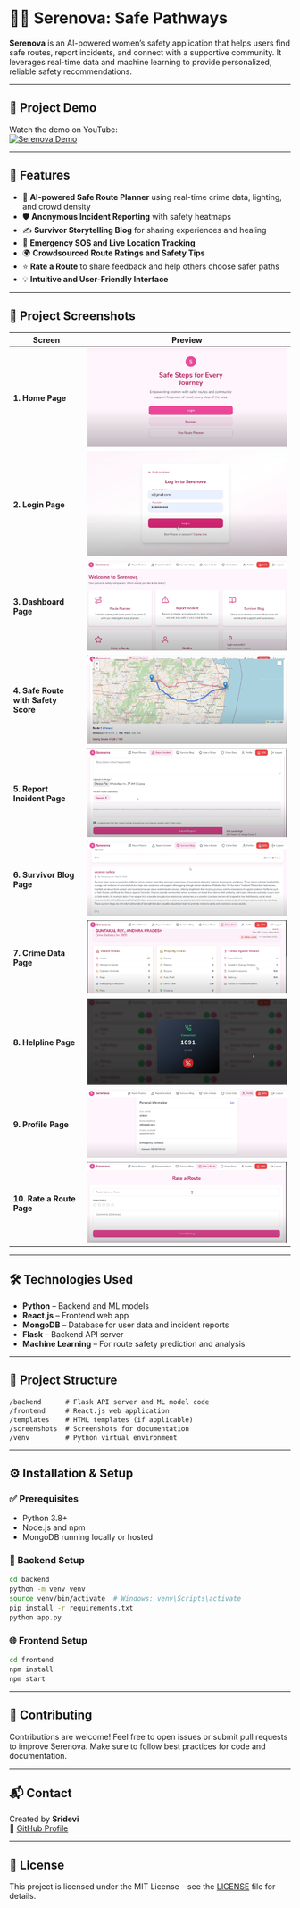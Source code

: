 
# 🚶‍♀️ Serenova: Safe Pathways

**Serenova** is an AI-powered women’s safety application that helps users find safe routes, report incidents, and connect with a supportive community. It leverages real-time data and machine learning to provide personalized, reliable safety recommendations.

---

## 🎥 Project Demo

Watch the demo on YouTube:  
[![Serenova Demo](https://img.youtube.com/vi/Cl1kOJUV7_4/0.jpg)](https://www.youtube.com/watch?v=Cl1kOJUV7_4)

---

## 🌟 Features

- 🧠 **AI-powered Safe Route Planner** using real-time crime data, lighting, and crowd density  
- 🛡️ **Anonymous Incident Reporting** with safety heatmaps  
- ✍️ **Survivor Storytelling Blog** for sharing experiences and healing  
- 🚨 **Emergency SOS and Live Location Tracking**  
- 🌍 **Crowdsourced Route Ratings and Safety Tips**  
- ⭐ **Rate a Route** to share feedback and help others choose safer paths  
- 💡 **Intuitive and User-Friendly Interface**

---

## 📸 Project Screenshots

| Screen | Preview |
|--------|---------|
| **1. Home Page** | ![Home Page](screenshots/homepage.png) |
| **2. Login Page** | ![Login Page](screenshots/login.png) |
| **3. Dashboard Page** | ![Dashboard Page](screenshots/dashboard.png) |
| **4. Safe Route with Safety Score** | ![Route Planner](screenshots/route_safety_score.png) |
| **5. Report Incident Page** | ![Report Incident](screenshots/report_incident.png) |
| **6. Survivor Blog Page** | ![Survivor Blog](screenshots/survivor_blog.png) |
| **7. Crime Data Page** | ![Crime Data](screenshots/crime_data.png) |
| **8. Helpline Page** | ![Helpline](screenshots/helpline.png) |
| **9. Profile Page** | ![Profile](screenshots/profile.png) |
| **10. Rate a Route Page** | ![Rate a Route](screenshots/rate_route.png) |


---

## 🛠️ Technologies Used

- **Python** – Backend and ML models  
- **React.js** – Frontend web app  
- **MongoDB** – Database for user data and incident reports  
- **Flask** – Backend API server  
- **Machine Learning** – For route safety prediction and analysis  

---

## 📁 Project Structure

```
/backend      # Flask API server and ML model code  
/frontend     # React.js web application  
/templates    # HTML templates (if applicable)  
/screenshots  # Screenshots for documentation  
/venv         # Python virtual environment  
```

---

## ⚙️ Installation & Setup

### ✅ Prerequisites

- Python 3.8+  
- Node.js and npm  
- MongoDB running locally or hosted

### 🚀 Backend Setup

```bash
cd backend
python -m venv venv
source venv/bin/activate  # Windows: venv\Scripts\activate
pip install -r requirements.txt
python app.py
```

### 🌐 Frontend Setup

```bash
cd frontend
npm install
npm start
```

---

## 🤝 Contributing

Contributions are welcome! Feel free to open issues or submit pull requests to improve Serenova. Make sure to follow best practices for code and documentation.

---

## 📬 Contact

Created by **Sridevi**  
🔗 [GitHub Profile](https://github.com/Sridevi2108)  

---

## 📝 License

This project is licensed under the MIT License – see the [LICENSE](LICENSE) file for details.
